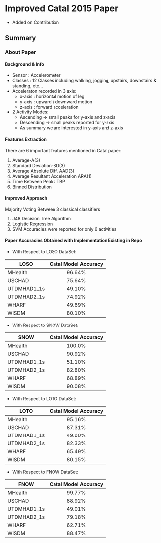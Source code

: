 # Improved Catal 2015 Paper 
- Added on Contribution

## Summary

### About Paper

#### Background & Info
- Sensor : Accelerometer 
- Classes : 12 Classes including walking, jogging, upstairs, downstairs & standing, etc...
- Acceleraton recorded in 3 axis:
  - x-axis : horizontal motion of leg
  - y-axis : upward / downward motion
  - z-axis : forward acceleration
- 2 Activity Modes:
  - Ascending -> small peaks for y-axis and z-axis
  - Descending -> small peaks reported for y-axis
  - As summary we are interested in y-axis and z-axis
  
#### Features Extraction
There are 6 important features mentioned in Catal paper:
1. Average-A(3)
2. Standard Deviation-SD(3)
3. Average Absolute Diff. AAD(3)
4. Average Resultant Acceleration ARA(1)
5. Time Between Peaks TBP
6. Binned Distribution

#### Improved Approach
Majority Voting Between 3 classical classifiers
1. J48 Decision Tree Algorithm
2. Logistic Regression
3. SVM
Accuracies were reported for only 6 activities

#### Paper Accuracies Obtained with Implementation Existing in Repo
- With Respect to LOSO DataSet:

| LOSO          | Catal Model Accuracy | 
| ------------- |:--------------------:| 
| MHealth       | 96.64%               |
| USCHAD        | 75.64%               | 
| UTDMHAD1_1s   | 49.10%               |
| UTDMHAD2_1s   | 74.92%               |
| WHARF         | 49.69%               | 
| WISDM         | 80.10%               |

- With Respect to SNOW DataSet:

| SNOW          | Catal Model Accuracy | 
| ------------- |:--------------------:| 
| MHealth       | 100.0%               |
| USCHAD        | 90.92%               | 
| UTDMHAD1_1s   | 51.10%               |
| UTDMHAD2_1s   | 82.80%               |
| WHARF         | 68.89%               | 
| WISDM         | 90.08%               |
 
- With Respect to LOTO DataSet:

| LOTO          | Catal Model Accuracy | 
| ------------- |:--------------------:| 
| MHealth       | 95.16%               |
| USCHAD        | 87.31%               | 
| UTDMHAD1_1s   | 49.60%               |
| UTDMHAD2_1s   | 82.33%               |
| WHARF         | 65.49%               | 
| WISDM         | 80.15%               |

- With Respect to FNOW DataSet:

| FNOW          | Catal Model Accuracy | 
| ------------- |:--------------------:| 
| MHealth       | 99.77%               |
| USCHAD        | 88.92%               | 
| UTDMHAD1_1s   | 49.01%               |
| UTDMHAD2_1s   | 79.18%               |
| WHARF         | 62.71%               | 
| WISDM         | 88.47%               |

